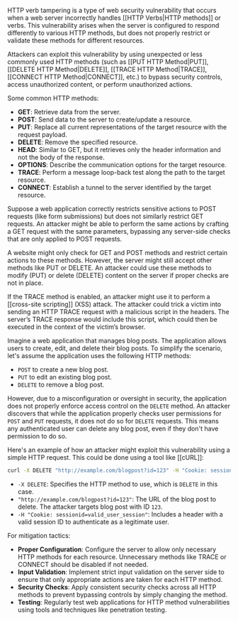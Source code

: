HTTP verb tampering is a type of web security vulnerability that occurs when a web server incorrectly handles [[HTTP Verbs|HTTP methods]] or verbs. This vulnerability arises when the server is configured to respond differently to various HTTP methods, but does not properly restrict or validate these methods for different resources. 

Attackers can exploit this vulnerability by using unexpected or less commonly used HTTP methods (such as [[PUT HTTP Method|PUT]], [[DELETE HTTP Method|DELETE]], [[TRACE HTTP Method|TRACE]], [[CONNECT HTTP Method|CONNECT]], etc.) to bypass security controls, access unauthorized content, or perform unauthorized actions.

Some common HTTP methods:

- **GET**: Retrieve data from the server.
- **POST**: Send data to the server to create/update a resource.
- **PUT**: Replace all current representations of the target resource with the request payload.
- **DELETE**: Remove the specified resource.
- **HEAD**: Similar to GET, but it retrieves only the header information and not the body of the response.
- **OPTIONS**: Describe the communication options for the target resource.
- **TRACE**: Perform a message loop-back test along the path to the target resource.
- **CONNECT**: Establish a tunnel to the server identified by the target resource.

Suppose a web application correctly restricts sensitive actions to POST requests (like form submissions) but does not similarly restrict GET requests. An attacker might be able to perform the same actions by crafting a GET request with the same parameters, bypassing any server-side checks that are only applied to POST requests.

A website might only check for GET and POST methods and restrict certain actions to these methods. However, the server might still accept other methods like PUT or DELETE. An attacker could use these methods to modify (PUT) or delete (DELETE) content on the server if proper checks are not in place.

If the TRACE method is enabled, an attacker might use it to perform a [[cross-site scripting]] (XSS) attack. The attacker could trick a victim into sending an HTTP TRACE request with a malicious script in the headers. The server’s TRACE response would include this script, which could then be executed in the context of the victim’s browser.

Imagine a web application that manages blog posts. The application allows users to create, edit, and delete their blog posts. To simplify the scenario, let's assume the application uses the following HTTP methods:

- `POST` to create a new blog post.
- `PUT` to edit an existing blog post.
- `DELETE` to remove a blog post.

However, due to a misconfiguration or oversight in security, the application does not properly enforce access control on the `DELETE` method. An attacker discovers that while the application properly checks user permissions for `POST` and `PUT` requests, it does not do so for `DELETE` requests. This means any authenticated user can delete any blog post, even if they don't have permission to do so.

Here's an example of how an attacker might exploit this vulnerability using a simple HTTP request. This could be done using a tool like [[cURL]]:

```bash
curl -X DELETE "http://example.com/blogpost?id=123" -H "Cookie: sessionid=valid_user_session"
```

- `-X DELETE`: Specifies the HTTP method to use, which is `DELETE` in this case.
- `"http://example.com/blogpost?id=123"`: The URL of the blog post to delete. The attacker targets blog post with ID `123`.
- `-H "Cookie: sessionid=valid_user_session"`: Includes a header with a valid session ID to authenticate as a legitimate user.

For mitigation tactics:

- **Proper Configuration**: Configure the server to allow only necessary HTTP methods for each resource. Unnecessary methods like TRACE or CONNECT should be disabled if not needed.
- **Input Validation**: Implement strict input validation on the server side to ensure that only appropriate actions are taken for each HTTP method.
- **Security Checks**: Apply consistent security checks across all HTTP methods to prevent bypassing controls by simply changing the method.
- **Testing**: Regularly test web applications for HTTP method vulnerabilities using tools and techniques like penetration testing.

